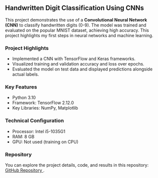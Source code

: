 <h2>Handwritten Digit Classification Using CNNs</h2>

<p>
This project demonstrates the use of a <strong>Convolutional Neural Network (CNN)</strong> 
to classify handwritten digits (0-9). The model was trained and evaluated on the 
popular MNIST dataset, achieving high accuracy. This project highlights my first 
steps in neural networks and machine learning.
</p>

<h3>Project Highlights</h3>
<ul>
  <li>Implemented a CNN with TensorFlow and Keras frameworks.</li>
  <li>Visualized training and validation accuracy and loss over epochs.</li>
  <li>Evaluated the model on test data and displayed predictions alongside actual labels.</li>
</ul>

<h3>Key Features</h3>
<ul>
  <li>Python 3.10</li>
  <li>Framework: TensorFlow 2.12.0</li>
  <li>Key Libraries: NumPy, Matplotlib</li>
</ul>

<h3>Technical Configuration</h3>
<ul>
  <li>Processor: Intel i5-1035G1</li>
  <li>RAM: 8 GB</li>
  <li>GPU: Not used (training on CPU)</li>
</ul>

<h3>Repository</h3>
<p>
You can explore the project details, code, and results in this repository: 
<a href="https://github.com/hafs96/Handwritten_Digit_Classification_Using_CNNs" target="_blank">
GitHub Repository
</a>.
</p>
